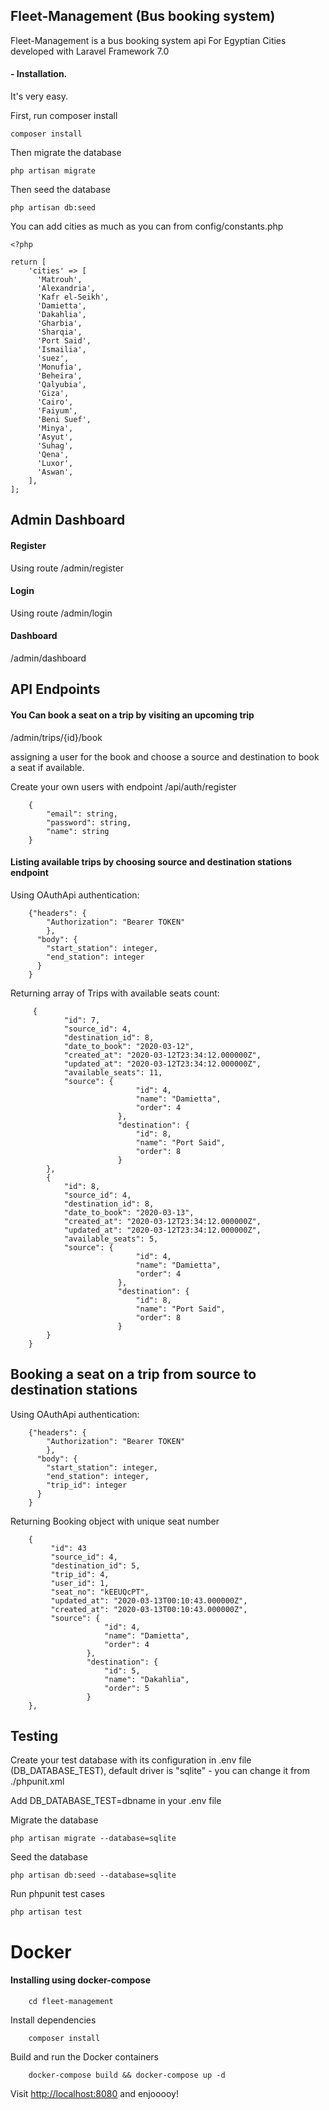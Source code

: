 
## Fleet-Management (Bus booking system)

Fleet-Management is a bus booking system api For Egyptian Cities developed with Laravel Framework 7.0

#### - Installation.
It's very easy.

First, run composer install

	composer install

Then migrate the database

	php artisan migrate
	
Then seed the database

	php artisan db:seed

You can add cities as much as you can from config/constants.php

	<?php
    
    return [
        'cities' => [
          'Matrouh',
          'Alexandria',
          'Kafr el-Seikh',
          'Damietta',
          'Dakahlia',
          'Gharbia',
          'Sharqia',
          'Port Said',
          'Ismailia',
          'suez',
          'Monufia',
          'Beheira',
          'Qalyubia',
          'Giza',
          'Cairo',
          'Faiyum',
          'Beni Suef',
          'Minya',
          'Asyut',
          'Suhag',
          'Qena',
          'Luxor',
          'Aswan',
        ],
    ];

## Admin Dashboard

#### Register

Using route /admin/register

#### Login 

Using route /admin/login

#### Dashboard

/admin/dashboard

## API Endpoints

#### You Can book a seat on a trip by visiting an upcoming trip

/admin/trips/{id}/book

assigning a user for the book and choose a source and destination to book a seat if available.

Create your own users with endpoint /api/auth/register

        {
            "email": string,
            "password": string,
            "name": string
        } 

#### Listing available trips by choosing source and destination stations endpoint

Using OAuthApi authentication: 
    
        {"headers": {
            "Authorization": "Bearer TOKEN"
            },
          "body": {
            "start_station": integer,
            "end_station": integer
          }
        }
Returning array of Trips with available seats count:

         {
                "id": 7,
                "source_id": 4,
                "destination_id": 8,
                "date_to_book": "2020-03-12",
                "created_at": "2020-03-12T23:34:12.000000Z",
                "updated_at": "2020-03-12T23:34:12.000000Z",
                "available_seats": 11,
                "source": {
                                "id": 4,
                                "name": "Damietta",
                                "order": 4
                            },
                            "destination": {
                                "id": 8,
                                "name": "Port Said",
                                "order": 8
                            }
            },
            {
                "id": 8,
                "source_id": 4,
                "destination_id": 8,
                "date_to_book": "2020-03-13",
                "created_at": "2020-03-12T23:34:12.000000Z",
                "updated_at": "2020-03-12T23:34:12.000000Z",
                "available_seats": 5,
                "source": {
                                "id": 4,
                                "name": "Damietta",
                                "order": 4
                            },
                            "destination": {
                                "id": 8,
                                "name": "Port Said",
                                "order": 8
                            }
            }
        }
        
## Booking a seat on a trip from source to destination stations

Using OAuthApi authentication: 
    
        {"headers": {
            "Authorization": "Bearer TOKEN"
            },
          "body": {
            "start_station": integer,
            "end_station": integer,
            "trip_id": integer
          }
        }
Returning Booking object with unique seat number

        {
             "id": 43
             "source_id": 4,
             "destination_id": 5,
             "trip_id": 4,
             "user_id": 1,
             "seat_no": "kEEUQcPT",
             "updated_at": "2020-03-13T00:10:43.000000Z",
             "created_at": "2020-03-13T00:10:43.000000Z",
             "source": {
                         "id": 4,
                         "name": "Damietta",
                         "order": 4
                     },
                     "destination": {
                         "id": 5,
                         "name": "Dakahlia",
                         "order": 5
                     }
        },


## Testing

Create your test database with its configuration in .env file (DB_DATABASE_TEST), default driver is "sqlite" - you can change it from ./phpunit.xml

Add DB_DATABASE_TEST=dbname in your .env file

Migrate the database

	php artisan migrate --database=sqlite
	
Seed the database

	php artisan db:seed --database=sqlite
	
Run phpunit test cases

    php artisan test
    


# Docker

#### Installing using docker-compose


        cd fleet-management

Install dependencies

        composer install

Build and run the Docker containers

        docker-compose build && docker-compose up -d
        
Visit [http://localhost:8080](http://localhost:8080) and enjooooy!